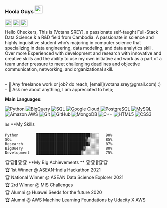 ### Hoola Guys <img src="https://media.giphy.com/media/hvRJCLFzcasrR4ia7z/giphy.gif" width="25px">
<a href="https://www.instagram.com/votana.srey/">
  <img align="left" alt="Votana's Instagram" width="22px" src="https://raw.githubusercontent.com/hussainweb/hussainweb/main/icons/instagram.png" />
</a>

<a href="https://discord.com/channels/@me">
  <img align="left" alt="Votana's Discord" width="22px" src="https://raw.githubusercontent.com/peterthehan/peterthehan/master/assets/discord.svg" />
</a>

<a href="https://www.linkedin.com/in/votana-srey-897947199/">
  <img align="left" alt="Votana's LinkedIN" width="22px" src="https://raw.githubusercontent.com/peterthehan/peterthehan/master/assets/linkedin.svg" />
</a>


<br />

Hello Checkers, This is [Votana SREY], a passionate self-taught Full-Stack Data Science & a R&D field from Cambodia. A passionate in science and highly inquisitive student who’s majoring in computer science that specializing in data engineering, data modeling, and data analytics skill. Over more Experienced with development and research with innovative and creative skills and the ability to use my own initiative and work as a part of a team under pressure to meet challenging deadlines and objective communication, networking, and organizational skill.

<br />
- 💼 Any freelance work or job? do reach, [email](votana.srey@gmail.com) :)
<br />
- 💬 Ask me about anything, I am appreciated to help;

**Main Languages:**  

![Python](https://img.shields.io/badge/-Python-black?style=flat-square&logo=Python)
![BigQuery](https://img.shields.io/badge/-bigquery-black?style=flat-square&logo=bigquery)
![SQL](https://img.shields.io/badge/-sql-black?style=flat-square&logo=sql)
![Google Cloud](https://img.shields.io/badge/Google%20Cloud-black?style=flat-square&logo=google-cloud)
![PostgreSQL](https://img.shields.io/badge/-PostgreSQL-336791?style=flat-square&logo=postgresql)
![MySQL](https://img.shields.io/badge/-MySQL-black?style=flat-square&logo=mysql)
![Amazon AWS](https://img.shields.io/badge/Amazon%20AWS-232F3E?style=flat-square&logo=amazon-aws)
![Git](https://img.shields.io/badge/-Git-black?style=flat-square&logo=git)
![GitHub](https://img.shields.io/badge/-GitHub-181717?style=flat-square&logo=github)
![MongoDB](https://img.shields.io/badge/-MongoDB-black?style=flat-square&logo=mongodb)
![C++](https://img.shields.io/badge/-C++-00599C?style=flat-square&logo=c)
![HTML5](https://img.shields.io/badge/-HTML5-E34F26?style=flat-square&logo=html5&logoColor=white)
![CSS3](https://img.shields.io/badge/-CSS3-1572B6?style=flat-square&logo=css3)


📊 **My Skills
<!--START_SECTION:waka-->
```text
Python        ████████████████████████▒░░░   90% 
SQL           ██████████████████████▓░░░░░   85%
Research      ███████████████████████▓░░░░   87%
BigQuery      █████████████████████▓░░░░░░   80% 
Development   ████████████████████▒░░░░░░░   75% 
```
<!--END_SECTION:waka-->

🏆🏆🚧🏆🏆 **My Big Achievements ** 🏆🏆🚧🏆🏆
<br />
🏆  1st Winner @ ASEAN-India Hackathon 2021
<br />
🏆  National Winner @ ASEAN Data Science Explorer 2021
<br />
🏆  2rd Winner @ MIS Challenges
<br />
🏆  Alumni @ Huawei Seeds for the future 2020
<br />
🏆  Alumni @ AWS Machine Learning Foundations by Udacity X AWS
<br />





